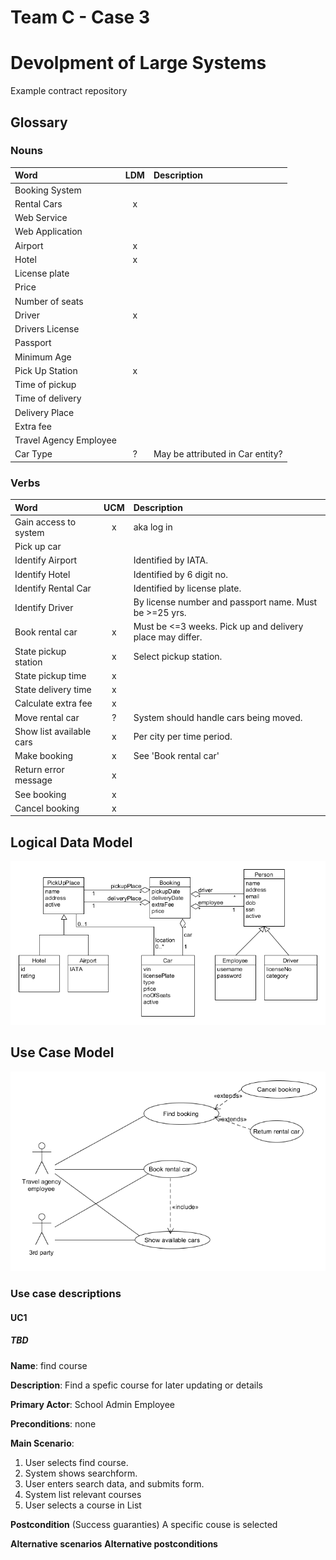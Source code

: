 # Team C - Case 3

# Devolpment of Large Systems

Example contract repository

## Glossary

### Nouns
| Word         | LDM   | Description                           |
| :----------- | :---: | :------------------------------------ |
| Booking System|||
| Rental Cars|x||
| Web Service|||
| Web Application|||
| Airport|x||
| Hotel|x||
| License plate|||
| Price|||
| Number of seats|||
| Driver|x||
| Drivers License|||
| Passport|||
| Minimum Age|||
| Pick Up Station|x||
| Time of pickup|||
| Time of delivery|||
| Delivery Place|||
| Extra fee|||
| Travel Agency Employee|||
| Car Type|?| May be attributed in Car entity?|


### Verbs
| Word                            | UCM   | Description                           |
| :------------------------------ | :---: | :------------------------------------ |
| Gain access to system		  |   x   | aka log in| 
| Pick up car			  |       | | 
| Identify Airport	 	  |       | Identified by IATA.| 
| Identify Hotel		  |       | Identified by 6 digit no.| 
| Identify Rental Car	 	  |       | Identified by license plate.| 
| Identify Driver		  |       | By license number and passport name. Must be >=25 yrs.| 
| Book rental car		  |   x   | Must be <=3 weeks. Pick up and delivery place may differ.| 
| State pickup station		  |   x   | Select pickup station.| 
| State pickup time		  |   x   | | 
| State delivery time		  |   x   | | 
| Calculate extra fee		  |   x   | | 
| Move rental car		  |   ?   | System should handle cars being moved.| 
| Show list available cars        |   x   | Per city per time period.| 
| Make booking			  |   x   | See 'Book rental car'| 
| Return error message		  |   x   | | 
| See booking			  |   x   | | 
| Cancel booking		  |   x   | | 



## Logical Data Model

![](materials/FaradayCarRentalLDM.png)

## Use Case Model

![](materials/FaradayCarRentalUCM.png)

### Use case descriptions

#### UC1

##### TBD

**Name**: find course

**Description**: Find a spefic course for later updating or details

**Primary Actor**: School Admin Employee

**Preconditions**: none

**Main Scenario**:
  1. User selects find course.
  2. System shows searchform.
  3. User enters search data, and submits form.
  4. System list relevant courses
  5. User selects a course in List

**Postcondition** (Success guaranties) A specific couse is selected

**Alternative scenarios**
**Alternative postconditions**